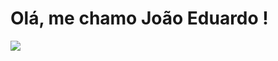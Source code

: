 # Olá, me chamo João Eduardo !

<img src="https://cdn.jsdelivr.net/gh/devicons/devicon/icons/python/python-original-wordmark.svg" />
          
